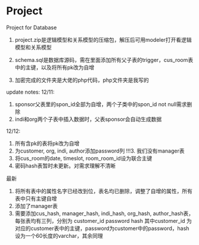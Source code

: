# Project
Project for Database

1. project.zip是逻辑模型和关系模型的压缩包，解压后可用modeler打开看逻辑模型和关系模型

2. schema.sql是数据库源码，需在里面添加所有父子表的trigger，cus_room表中的主键，以及将所有pk改为自增

3. 加密完成的文件夹是大佬的php代码，php文件夹是我写的

update notes:
12/11: 
1. sponsor父表里的spon_id全部为自增，两个子类中的spon_id not null需求删除
2. indi和org两个子表中插入数据时，父表sponsor会自动生成数据

12/12:
1. 所有含pk的表将pk改为自增
2. 为customer, org, indi, author添加password列
!!!3. 我们没有manager表
4. 将cus_room的date, timeslot, room_room_id设为联合主键
5. 密码hash表暂时未更新。对需求理解不清晰

最新
1. 将所有表中的属性名字已经改到位，表名均已删除，调整了自增的属性，所有表中只有主键自增
2. 添加了manager表
3. 需要添加cus_hash, manager_hash, indi_hash, org_hash, author_hash表，每张表均有三列，分别为
customer_id
password
hash
其中customer_id 为对应的customer表中的主键，password为customer中的password，hash设为一个60长度的varchar，其余同理
